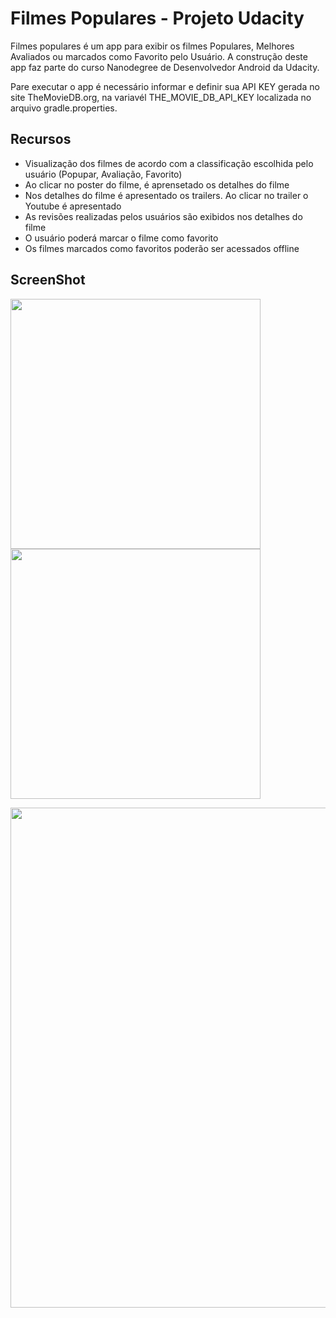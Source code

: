 # Filmes Populares - Projeto Udacity

Filmes populares é um app para exibir os filmes Populares, Melhores Avaliados ou marcados como Favorito pelo Usuário.
A construção deste app faz parte do curso Nanodegree de Desenvolvedor Android da Udacity.

Pare executar o app é necessário informar e definir sua API KEY gerada no site TheMovieDB.org, na variavél THE_MOVIE_DB_API_KEY localizada no arquivo gradle.properties.

## Recursos
<ul>
<li> Visualização dos filmes de acordo com a classificação escolhida pelo usuário (Popupar, Avaliação, Favorito)</li>
<li> Ao clicar no poster do filme, é aprensetado os detalhes do filme</li>
<li> Nos detalhes do filme é apresentado os trailers. Ao clicar no trailer o Youtube é apresentado</li>
<li> As revisões realizadas pelos usuários são exibidos nos detalhes do filme</li>
<li> O usuário poderá marcar o filme como favorito</li>
<li> Os filmes marcados como favoritos poderão ser acessados offline</li>
</ul>

## ScreenShot
<img src="https://drive.google.com/uc?export=view&id=0B6a5EuiQ7i8uNC1HQ0dTWXRWWTg" width="400px" > <img src="https://drive.google.com/uc?export=view&id=0B6a5EuiQ7i8uU1BHVE5pRkE1eXM" width="400px" >

<img src="https://drive.google.com/uc?export=view&id=0B6a5EuiQ7i8ubEhOMF9oQ0Jla0k" width="800px" > 
